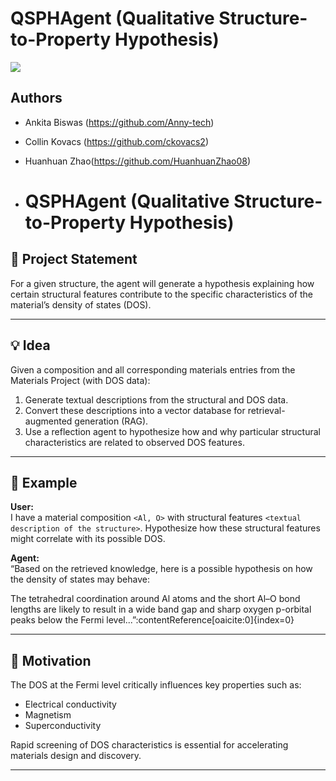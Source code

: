 # QSPHAgent (Qualitative Structure-to-Property Hypothesis)
<img src="https://img.shields.io/badge/Python-FFD43B?style=for-the-badge&logo=python&logoColor=blue" />

## Authors

- Ankita Biswas (https://github.com/Anny-tech)
- Collin Kovacs (https://github.com/ckovacs2)
- Huanhuan Zhao(https://github.com/HuanhuanZhao08)

- # QSPHAgent (Qualitative Structure-to-Property Hypothesis)

## 📌 Project Statement
For a given structure, the agent will generate a hypothesis explaining how certain structural features contribute to the specific characteristics of the material’s density of states (DOS).

---

## 💡 Idea
Given a composition and all corresponding materials entries from the Materials Project (with DOS data):

1. Generate textual descriptions from the structural and DOS data.  
2. Convert these descriptions into a vector database for retrieval-augmented generation (RAG).  
3. Use a reflection agent to hypothesize how and why particular structural characteristics are related to observed DOS features.  

---

## 🧪 Example

**User:**  
I have a material composition `<Al, O>` with structural features `<textual description of the structure>`. Hypothesize how these structural features might correlate with its possible DOS.  

**Agent:**  
“Based on the retrieved knowledge, here is a possible hypothesis on how the density of states may behave:  

The tetrahedral coordination around Al atoms and the short Al–O bond lengths are likely to result in a wide band gap and sharp oxygen p-orbital peaks below the Fermi level...”:contentReference[oaicite:0]{index=0}

---

## 🚀 Motivation
The DOS at the Fermi level critically influences key properties such as:
- Electrical conductivity  
- Magnetism  
- Superconductivity  

Rapid screening of DOS characteristics is essential for accelerating materials design and discovery.

---

